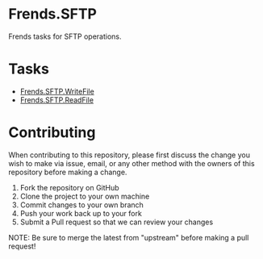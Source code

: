 # Frends.SFTP

Frends tasks for SFTP operations.

# Tasks

- [Frends.SFTP.WriteFile](Frends.SFTP.WriteFile/README.md)
- [Frends.SFTP.ReadFile](Frends.SFTP.ReadFile/README.md)

# Contributing
When contributing to this repository, please first discuss the change you wish to make via issue, email, or any other method with the owners of this repository before making a change.

1. Fork the repository on GitHub
2. Clone the project to your own machine
3. Commit changes to your own branch
4. Push your work back up to your fork
5. Submit a Pull request so that we can review your changes

NOTE: Be sure to merge the latest from "upstream" before making a pull request!